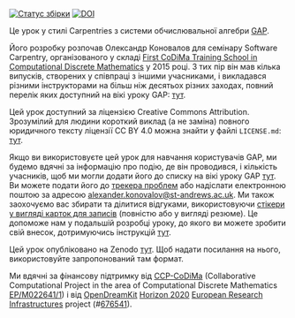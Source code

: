 [![Статус збірки](https://travis-ci.org/alex-konovalov/gap-lesson.svg?branch=gh-pages)](https://travis-ci.org/alex-konovalov/gap-lesson)
[![DOI](https://zenodo.org/badge/DOI/10.5281/zenodo.3366928.svg)](https://doi.org/10.5281/zenodo.597073)

Це урок у стилі Carpentries з системи обчислювальної алгебри [GAP](http://www.gap-system.org).

Його розробку розпочав Олександр Коновалов для семінару Software Carpentry,
організованого у складі  [First CoDiMa Training School in Computational
Discrete Mathematics](http://www.codima.ac.uk/school2015/) у 2015 році. З тих пір він мав кілька випусків, створених у співпраці з іншими учасниками, і
викладався різними інструкторами на більш ніж десятьох різних заходах, повний перелік
яких доступний на вікі уроку GAP:
[тут](https://github.com/alex-konovalov/gap-lesson/wiki).

Цей урок доступний за ліцензією Creative Commons
Attribution. Зрозумілий для людини короткий виклад (а не заміна)
повного юридичного тексту ліцензії CC BY 4.0 можна знайти у файлі `LICENSE.md`:
[тут](https://github.com/alex-konovalov/gap-lesson/blob/gh-pages/LICENSE.md).

Якщо ви використовуєте цей урок для навчання користувачів GAP, ми будемо вдячні за інформацію
про подію, де він проводився, і кількість учасників,
щоб ми могли додати його до списку на вікі уроку GAP
[тут](https://github.com/alex-konovalov/gap-lesson/wiki). Ви можете
подати його до [трекера проблем](https://github.com/alex-konovalov/gap-lesson/issues)
або надіслати електронною поштою за адресою alexander.konovalov@st-andrews.ac.uk. Ми також
заохочуємо вас збирати та ділитися відгуками, використовуючи
[стікери у вигляді карток для записів](https://carpentries.github.io/instructor-training/06-feedback/index.html)
(повністю або у вигляді резюме). Це допоможе нам у подальшій розробці уроку,
до якого ви можете зробити свій внесок, дотримуючись інструкцій
[тут](https://github.com/alex-konovalov/gap-lesson/blob/gh-pages/CONTRIBUTING.md).

Цей урок опубліковано на Zenodo [тут](https://doi.org/10.5281/zenodo.597073).
Щоб надати посилання на нього, використовуйте запропонований там формат.

Ми вдячні за фінансову підтримку від [CCP-CoDiMa](https://www.codima.ac.uk/)
(Collaborative Computational Project in the area of Computational Discrete Mathematics
[EP/M022641/1](http://gow.epsrc.ac.uk/NGBOViewGrant.aspx?GrantRef=EP/M022641/1))
і від [OpenDreamKit](http://opendreamkit.org/) [Horizon 2020](https://ec.europa.eu/programmes/horizon2020/)
[European Research Infrastructures](https://ec.europa.eu/programmes/horizon2020/en/h2020-section/european-research-infrastructures-including-e-infrastructures)
project (#<a href="http://cordis.europa.eu/project/rcn/198334_en.html">676541</a>).

